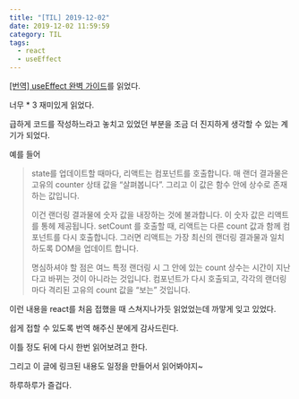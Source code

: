 ```yaml
---
title: "[TIL] 2019-12-02"
date: 2019-12-02 11:59:59
category: TIL
tags:
  - react
  - useEffect
---
```


[[번역] useEffect 완벽 가이드](https://rinae.dev/posts/a-complete-guide-to-useeffect-ko)를 읽었다.

너무 * 3 재미있게 읽었다.

급하게 코드를 작성하느라고 놓치고 있었던 부분을 조금 더 진지하게 생각할 수 있는 계기가 되었다.

예를 들어

> state를 업데이트할 때마다, 리액트는 컴포넌트를 호출합니다. 매 랜더 결과물은 고유의 counter 상태 값을 “살펴봅니다”. 그리고 이 값은 함수 안에 상수로 존재하는 값입니다.
>
> 이건 랜더링 결과물에 숫자 값을 내장하는 것에 불과합니다. 이 숫자 값은 리액트를 통헤 제공됩니다. setCount 를 호출할 때, 리액트는 다른 count 값과 함께 컴포넌트를 다시 호출합니다. 그러면 리액트는 가장 최신의 랜더링 결과물과 일치하도록 DOM을 업데이트 합니다.
>
> 명심하셔야 할 점은 여느 특정 랜더링 시 그 안에 있는 count 상수는 시간이 지난다고 바뀌는 것이 아니라는 것입니다. 컴포넌트가 다시 호출되고, 각각의 랜더링마다 격리된 고유의 count 값을 “보는” 것입니다.

이런 내용을 react를 처음 접했을 때 스쳐지나가듯 읽었었는데 까맣게 잊고 있었다.

쉽게 접할 수 있도록 번역 해주신 분에게 감사드린다.

이틀 정도 뒤에 다시 한번 읽어보려고 한다.

그리고 이 글에 링크된 내용도 일정을 만들어서 읽어봐야지~

하루하루가 즐겁다.
